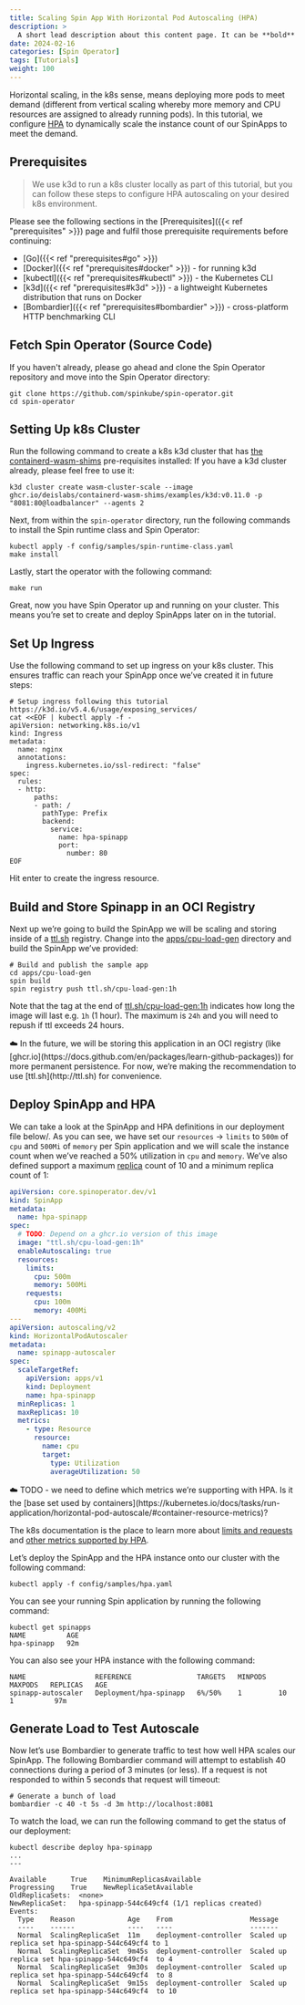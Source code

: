 ```yaml
---
title: Scaling Spin App With Horizontal Pod Autoscaling (HPA)
description: >
  A short lead description about this content page. It can be **bold** or _italic_ and can be split over multiple paragraphs.
date: 2024-02-16
categories: [Spin Operator]
tags: [Tutorials]
weight: 100
---
```


Horizontal scaling, in the k8s sense, means deploying more pods to meet demand (different from vertical scaling whereby more memory and CPU resources are assigned to already running pods). In this tutorial, we configure [HPA](https://kubernetes.io/docs/tasks/run-application/horizontal-pod-autoscale/) to dynamically scale the instance count of our SpinApps to meet the demand.

## Prerequisites

> We use k3d to run a k8s cluster locally as part of this tutorial, but you can follow these steps to configure HPA autoscaling on your desired k8s environment.

Please see the following sections in the [Prerequisites]({{< ref "prerequisites" >}}) page and fulfil those prerequisite requirements before continuing:

- [Go]({{< ref "prerequisites#go" >}})
- [Docker]({{< ref "prerequisites#docker" >}}) - for running k3d
- [kubectl]({{< ref "prerequisites#kubectl" >}}) - the Kubernetes CLI
- [k3d]({{< ref "prerequisites#k3d" >}}) - a lightweight Kubernetes distribution that runs on Docker
- [Bombardier]({{< ref "prerequisites#bombardier" >}}) - cross-platform HTTP benchmarking CLI

## Fetch Spin Operator (Source Code)

If you haven't already, please go ahead and clone the Spin Operator repository and move into the Spin Operator directory:

```console
git clone https://github.com/spinkube/spin-operator.git
cd spin-operator
```

## Setting Up k8s Cluster

Run the following command to create a k8s k3d cluster that has [the containerd-wasm-shims](https://github.com/deislabs/containerd-wasm-shims) pre-requisites installed: If you have a k3d cluster already, please feel free to use it:

```console
k3d cluster create wasm-cluster-scale --image ghcr.io/deislabs/containerd-wasm-shims/examples/k3d:v0.11.0 -p "8081:80@loadbalancer" --agents 2
```

Next, from within the `spin-operator` directory, run the following commands to install the Spin runtime class and Spin Operator:

```console
kubectl apply -f config/samples/spin-runtime-class.yaml
make install
```

Lastly, start the operator with the following command:

```console
make run
```

Great, now you have Spin Operator up and running on your cluster. This means you’re set to create and deploy SpinApps later on in the tutorial.

## Set Up Ingress

Use the following command to set up ingress on your k8s cluster. This ensures traffic can reach your SpinApp once we’ve created it in future steps:

```console
# Setup ingress following this tutorial https://k3d.io/v5.4.6/usage/exposing_services/
cat <<EOF | kubectl apply -f -
apiVersion: networking.k8s.io/v1
kind: Ingress
metadata:
  name: nginx
  annotations:
    ingress.kubernetes.io/ssl-redirect: "false"
spec:
  rules:
  - http:
      paths:
      - path: /
        pathType: Prefix
        backend:
          service:
            name: hpa-spinapp
            port:
              number: 80
EOF
```

Hit enter to create the ingress resource.

## Build and Store Spinapp in an OCI Registry

Next up we’re going to build the SpinApp we will be scaling and storing inside of a [ttl.sh](http://ttl.sh) registry. Change into the [apps/cpu-load-gen](https://github.com/spinkube/spin-operator/tree/hpa-tutorial/apps/cpu-load-gen) directory and build the SpinApp we’ve provided:

```console
# Build and publish the sample app
cd apps/cpu-load-gen
spin build
spin registry push ttl.sh/cpu-load-gen:1h
```

Note that the tag at the end of [ttl.sh/cpu-load-gen:1h](http://ttl.sh/cpu-load-gen:1h) indicates how long the image will last e.g. `1h` (1 hour). The maximum is `24h` and you will need to repush if ttl exceeds 24 hours.

<aside>
☁️ In the future, we will be storing this application in an OCI registry (like [ghcr.io](https://docs.github.com/en/packages/learn-github-packages)) for more permanent persistence. For now, we’re making the recommendation to use [ttl.sh](http://ttl.sh) for convenience.
</aside>

## Deploy SpinApp and HPA

We can take a look at the SpinApp and HPA definitions in our deployment file below/. As you can see, we have set our `resources` -> `limits` to `500m` of `cpu` and `500Mi` of `memory` per Spin application and we will scale the instance count when we’ve reached a 50% utilization in `cpu` and `memory`. We’ve also defined support a maximum [replica](https://kubernetes.io/docs/concepts/workloads/controllers/deployment/#replicas) count of 10 and a minimum replica count of 1:

```yaml
apiVersion: core.spinoperator.dev/v1
kind: SpinApp
metadata:
  name: hpa-spinapp
spec:
  # TODO: Depend on a ghcr.io version of this image
  image: "ttl.sh/cpu-load-gen:1h"
  enableAutoscaling: true
  resources:
    limits:
      cpu: 500m
      memory: 500Mi
    requests:
      cpu: 100m
      memory: 400Mi
---
apiVersion: autoscaling/v2
kind: HorizontalPodAutoscaler
metadata:
  name: spinapp-autoscaler
spec:
  scaleTargetRef:
    apiVersion: apps/v1
    kind: Deployment
    name: hpa-spinapp
  minReplicas: 1
  maxReplicas: 10
  metrics:
    - type: Resource
      resource:
        name: cpu
        target:
          type: Utilization
          averageUtilization: 50
```

<aside>
☁️ TODO - we need to define which metrics we’re supporting with HPA. Is it the [base set used by containers](https://kubernetes.io/docs/tasks/run-application/horizontal-pod-autoscale/#container-resource-metrics)?

</aside>

The k8s documentation is the place to learn more about [limits and requests](https://kubernetes.io/docs/concepts/configuration/manage-resources-containers/#requests-and-limits) and [other metrics supported by HPA](https://kubernetes.io/docs/tasks/run-application/horizontal-pod-autoscale/#container-resource-metrics).

Let’s deploy the SpinApp and the HPA instance onto our cluster with the following command:

```console
kubectl apply -f config/samples/hpa.yaml
```

You can see your running Spin application by running the following command:

```console
kubectl get spinapps
NAME          AGE
hpa-spinapp   92m
```

You can also see your HPA instance with the following command:

```console
NAME                 REFERENCE                TARGETS   MINPODS   MAXPODS   REPLICAS   AGE
spinapp-autoscaler   Deployment/hpa-spinapp   6%/50%    1         10        1          97m
```

## Generate Load to Test Autoscale

Now let’s use Bombardier to generate traffic to test how well HPA scales our SpinApp. The following Bombardier command will attempt to establish 40 connections during a period of 3 minutes (or less). If a request is not responded to within 5 seconds that request will timeout:

```console
# Generate a bunch of load
bombardier -c 40 -t 5s -d 3m http://localhost:8081
```

To watch the load, we can run the following command to get the status of our deployment:

```console
kubectl describe deploy hpa-spinapp
...
---

Available      True    MinimumReplicasAvailable
Progressing    True    NewReplicaSetAvailable
OldReplicaSets:  <none>
NewReplicaSet:   hpa-spinapp-544c649cf4 (1/1 replicas created)
Events:
  Type    Reason             Age    From                   Message
  ----    ------             ----   ----                   -------
  Normal  ScalingReplicaSet  11m    deployment-controller  Scaled up replica set hpa-spinapp-544c649cf4 to 1
  Normal  ScalingReplicaSet  9m45s  deployment-controller  Scaled up replica set hpa-spinapp-544c649cf4  to 4
  Normal  ScalingReplicaSet  9m30s  deployment-controller  Scaled up replica set hpa-spinapp-544c649cf4  to 8
  Normal  ScalingReplicaSet  9m15s  deployment-controller  Scaled up replica set hpa-spinapp-544c649cf4  to 10
```
